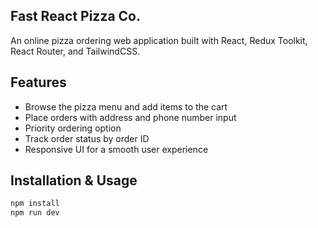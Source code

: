 ## Fast React Pizza Co.
An online pizza ordering web application built with React, Redux Toolkit, React Router, and TailwindCSS.
## Features
- Browse the pizza menu and add items to the cart
- Place orders with address and phone number input
- Priority ordering option
- Track order status by order ID
- Responsive UI for a smooth user experience

## Installation & Usage

```bash
npm install
npm run dev
